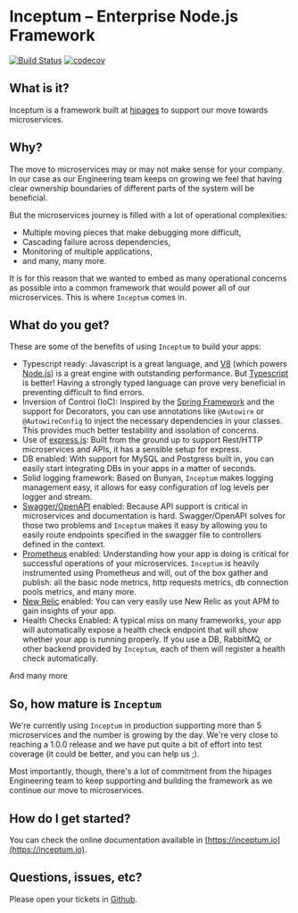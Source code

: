# Inceptum – Enterprise Node.js Framework

[![Build Status](https://travis-ci.org/hipages/inceptum.svg?branch=master)](https://travis-ci.org/hipages/inceptum)
[![codecov](https://codecov.io/gh/hipages/inceptum/branch/master/graph/badge.svg)](https://codecov.io/gh/hipages/inceptum)

## What is it?
Inceptum is a framework built at [hipages](https://www.homeimprovementpages.com.au/) to support our move towards microservices.

## Why?
The move to microservices may or may not make sense for your company. In our case as our Engineering team keeps on growing we feel that having clear ownership boundaries of different parts of the system will be beneficial.

But the microservices journey is filled with a lot of operational complexities:
* Multiple moving pieces that make debugging more difficult,
* Cascading failure across dependencies,
* Monitoring of multiple applications,
* and many, many more.

It is for this reason that we wanted to embed as many operational concerns as possible into a common framework that would power all of our microservices. This is where `Inceptum` comes in.

## What do you get?
These are some of the benefits of using `Inceptum` to build your apps:
* Typescript ready: Javascript is a great language, and [V8](https://developers.google.com/v8/) (which powers [Node.js](https://nodejs.org/en/)) is a great engine with outstanding performance. But [Typescript](http://www.typescriptlang.org/) is better! Having a strongly typed language can prove very beneficial in preventing difficult to find errors.
* Inversion of Control (IoC): Inspired by the [Spring Framework](https://spring.io/) and the support for Decorators, you can use annotations like `@Autowire` or `@AutowireConfig` to inject the necessary dependencies in your classes. This provides much better testability and issolation of concerns.
* Use of [express.js](https://expressjs.com): Built from the ground up to support Rest/HTTP microservices and APIs, it has a sensible setup for express.
* DB enabled: With support for MySQL and Postgress built in, you can easily start integrating DBs in your apps in a matter of seconds.
* Solid logging framework: Based on Bunyan, `Inceptum` makes logging management easy, it allows for easy configuration of log levels per logger and stream.
* [Swagger/OpenAPI](https://swagger.io/) enabled: Because API support is critical in microservices and documentation is hard. Swagger/OpenAPI solves for those two problems and `Inceptum` makes it easy by allowing you to easily route endpoints specified in the swagger file to controllers defined in the context.
* [Prometheus](https://prometheus.io/) enabled: Understanding how your app is doing is critical for successful operations of your microservices. `Inceptum` is heavily instrumented using Prometheus and will, out of the box gather and publish: all the basic node metrics, http requests metrics, db connection pools metrics, and many more.
* [New Relic](https://newrelic.com/) enabled: You can very easily use New Relic as yout APM to gain insights of your app.
* Health Checks Enabled: A typical miss on many frameworks, your app will automatically expose a health check endpoint that will show whether your app is running properly. If you use a DB, RabbitMQ, or other backend provided by `Inceptum`, each of them will register a health check automatically.

And many more

## So, how mature is `Inceptum`

We're currently using `Inceptum` in production supporting more than 5 microservices and the number is growing by the day. We're very close to reaching a 1.0.0 release and we have put quite a bit of effort into test coverage (it could be better, and you can help us ;).

Most importantly, though, there's a lot of commitment from the hipages Engineering team to keep supporting and building the framework as we continue our move to microservices.

## How do I get started?
You can check the online documentation available in [https://inceptum.io](https://inceptum.io).

## Questions, issues, etc?
Please open your tickets in [Github](https://github.com/hipages/inceptum/issues). 
